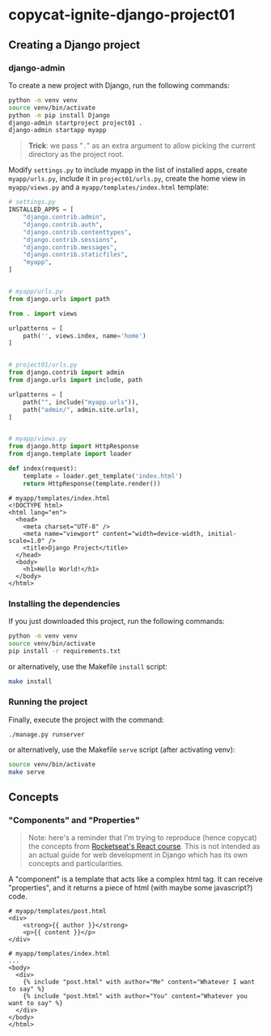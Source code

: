 # copycat-ignite-django-project01

## Creating a Django project

### django-admin

To create a new project with Django, run the following commands:

```bash
python -m venv venv
source venv/bin/activate
python -m pip install Django
django-admin startproject project01 .
django-admin startapp myapp
```

> **Trick**: we pass "`.`" as an extra argument to allow picking the current directory as the project root.

Modify `settings.py` to include myapp in the list of installed apps, create `myapp/urls.py`, include it in `project01/urls.py`, create the home view in `myapp/views.py` and a `myapp/templates/index.html` template:

```python
# settings.py
INSTALLED_APPS = [
    "django.contrib.admin",
    "django.contrib.auth",
    "django.contrib.contenttypes",
    "django.contrib.sessions",
    "django.contrib.messages",
    "django.contrib.staticfiles",
    "myapp",
]


# myapp/urls.py
from django.urls import path

from . import views

urlpatterns = [
    path('', views.index, name='home')
]


# project01/urls.py
from django.contrib import admin
from django.urls import include, path

urlpatterns = [
    path("", include("myapp.urls")),
    path("admin/", admin.site.urls),
]


# myapp/views.py
from django.http import HttpResponse
from django.template import loader

def index(request):
    template = loader.get_template('index.html')
    return HttpResponse(template.render())

```

```django
# myapp/templates/index.html
<!DOCTYPE html>
<html lang="en">
  <head>
    <meta charset="UTF-8" />
    <meta name="viewport" content="width=device-width, initial-scale=1.0" />
    <title>Django Project</title>
  </head>
  <body>
    <h1>Hello World!</h1>
  </body>
</html>
```

### Installing the dependencies

If you just downloaded this project, run the following commands:

```bash
python -m venv venv
source venv/bin/activate
pip install -r requirements.txt
```

or alternatively, use the Makefile `install` script:

```bash
make install
```

### Running the project

Finally, execute the project with the command:

```
./manage.py runserver
```

or alternatively, use the Makefile `serve` script (after activating venv):

```bash
source venv/bin/activate
make serve
```

## Concepts

### "Components" and "Properties"

> Note: here's a reminder that I'm trying to reproduce (hence copycat) the concepts from [Rocketseat's React course](https://github.com/jobsonita/rocketseat-ignite-react-project01). This is not intended as an actual guide for web development in Django which has its own concepts and particularities.

A "component" is a template that acts like a complex html tag. It can receive "properties", and it returns a piece of html (with maybe some javascript?) code.

```django
# myapp/templates/post.html
<div>
    <strong>{{ author }}</strong>
    <p>{{ content }}</p>
</div>

# myapp/templates/index.html
...
<body>
  <div>
    {% include "post.html" with author="Me" content="Whatever I want to say" %}
    {% include "post.html" with author="You" content="Whatever you want to say" %}
  </div>
</body>
</html>
```
